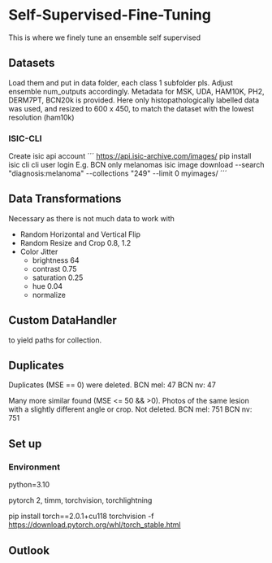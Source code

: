 # Self-Supervised-Fine-Tuning
This is where we finely tune an ensemble self supervised

## Datasets
Load them and put in data folder, each class 1 subfolder pls.
Adjust ensemble num_outputs accordingly.
Metadata for MSK, UDA, HAM10K, PH2, DERM7PT, BCN20k is provided.
Here only histopathologically labelled data was used, and resized to 600 x 450, to match the dataset with the lowest resolution (ham10k)

### ISIC-CLI
Create isic api account
´´´
https://api.isic-archive.com/images/
pip install isic cli
cli user login
E.g. BCN only melanomas
isic image download --search "diagnosis:melanoma" --collections "249" --limit 0 myimages/
´´´

## Data Transformations
Necessary as there is not much data to work with
- Random Horizontal and Vertical Flip
- Random Resize and Crop 0.8, 1.2
- Color Jitter
  - brightness 64
  - contrast 0.75
  - saturation 0.25
  - hue 0.04
  - normalize

## Custom DataHandler
to yield paths for collection.

## Duplicates
Duplicates (MSE == 0) were deleted.
BCN mel: 47
BCN nv: 47

Many more similar found (MSE <= 50 && >0). Photos of the same lesion with a slightly different angle or crop. Not deleted.
BCN mel: 751
BCN nv: 751


## Set up
### Environment
python=3.10

pytorch 2, timm, torchvision, torchlightning

pip install torch==2.0.1+cu118 torchvision -f https://download.pytorch.org/whl/torch_stable.html


## Outlook
